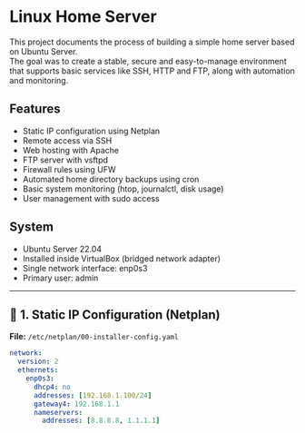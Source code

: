 # Linux Home Server

This project documents the process of building a simple home server based on Ubuntu Server.  
The goal was to create a stable, secure and easy-to-manage environment that supports basic services like SSH, HTTP and FTP, along with automation and monitoring.

## Features

- Static IP configuration using Netplan
- Remote access via SSH
- Web hosting with Apache
- FTP server with vsftpd
- Firewall rules using UFW
- Automated home directory backups using cron
- Basic system monitoring (htop, journalctl, disk usage)
- User management with sudo access

## System

- Ubuntu Server 22.04
- Installed inside VirtualBox (bridged network adapter)
- Single network interface: enp0s3
- Primary user: admin
---

## 📡 1. Static IP Configuration (Netplan)

**File:** `/etc/netplan/00-installer-config.yaml`

```yaml
network:
  version: 2
  ethernets:
    enp0s3:
      dhcp4: no
      addresses: [192.168.1.100/24]
      gateway4: 192.168.1.1
      nameservers:
        addresses: [8.8.8.8, 1.1.1.1]
